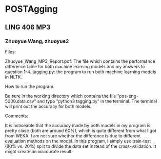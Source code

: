 # POSTAgging
##  LING 406 MP3
### Zhuoyue Wang, zhuoyue2

Files:

Zhuoyue_Wang_MP3_Report.pdf: The file which contains the performance difference table for both machine learning models and my answers to question 1-4.
tagging.py: the program to run both machine learning models in NLTK.


How to run the program:

Be sure in the working directory which contains the file "pos-eng-5000.data.csv" and type "python3 tagging.py" in the terminal. The terminal will print out the accuracy for both models.


Comments:

It is noticeable that the accuracy made by both models in my program is pretty close (both are around 60%), which is quite different from what I got from WEKA. I am not sure whether the difference is due to different evaluation methods on the model. In this program, I simply use train-test (80% vs. 20%) split to divide the data set instead of the cross-validation. It might create an inaccurate result.

